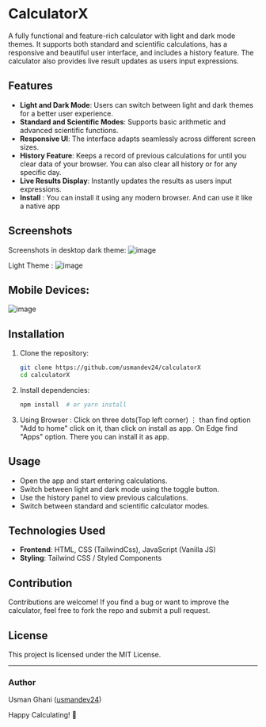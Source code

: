 # CalculatorX

A fully functional and feature-rich calculator with light and dark mode themes. It supports both standard and scientific calculations, has a responsive and beautiful user interface, and includes a history feature. The calculator also provides live result updates as users input expressions.

## Features

- **Light and Dark Mode**: Users can switch between light and dark themes for a better user experience.
- **Standard and Scientific Modes**: Supports basic arithmetic and advanced scientific functions. 
- **Responsive UI**: The interface adapts seamlessly across different screen sizes.
- **History Feature**: Keeps a record of previous calculations for until you clear data of your browser. You can also clear all history or for any specific day.
- **Live Results Display**: Instantly updates the results as users input expressions.
- **Install** : You can install it using any modern browser. And can use it like a native app
## Screenshots
Screenshots in desktop dark theme:
![image](https://github.com/user-attachments/assets/1af0a356-272c-42c8-83c5-296db76a91c6)

Light Theme : 
![image](https://github.com/user-attachments/assets/40b0d801-5a04-4aac-b844-71ff583c4183)

## Mobile Devices: 
![image](https://github.com/user-attachments/assets/e560a2f2-7755-4fe6-8674-f681a94353c3)

## Installation

1. Clone the repository:
   ```sh
   git clone https://github.com/usmandev24/calculatorX
   cd calculatorX
   ```
2. Install dependencies:
   ```sh
   npm install  # or yarn install
   ```
3. Using Browser : Click on three dots(Top left corner) ⋮ than find option "Add to home" click on it, than click on install as app. On Edge find "Apps" option. There you can install it as app.

## Usage

- Open the app and start entering calculations.
- Switch between light and dark mode using the toggle button.
- Use the history panel to view previous calculations.
- Switch between standard and scientific calculator modes.

## Technologies Used

- **Frontend**: HTML, CSS (TailwindCss), JavaScript (Vanilla JS)
- **Styling**: Tailwind CSS / Styled Components

## Contribution

Contributions are welcome! If you find a bug or want to improve the calculator, feel free to fork the repo and submit a pull request.

## License

This project is licensed under the MIT License.

---

### Author

Usman Ghani ([usmandev24](https://github.com/usmandev24))

Happy Calculating! 🎉

